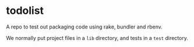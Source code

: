 # todolist
A repo to test out packaging code using rake, bundler and rbenv.

We normally put project files in a `lib` directory, and tests in a `test` directory.
